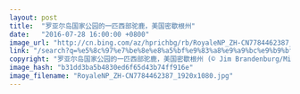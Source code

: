 ```yaml
---
layout: post
title:  "罗亚尔岛国家公园的一匹西部驼鹿，美国密歇根州"
date:   "2016-07-28 16:00:00 +0800"
image_url: "http://cn.bing.com/az/hprichbg/rb/RoyaleNP_ZH-CN7784462387_1920x1080.jpg"
link: "/search?q=%e5%8c%97%e7%be%8e%e8%a5%bf%e9%83%a8%e9%a9%bc%e9%b9%bf&form=hpcapt&mkt=zh-cn"
copyright: "罗亚尔岛国家公园的一匹西部驼鹿，美国密歇根州 (© Jim Brandenburg/Minden Pictures)"
image_hash: "b31dd3ba5b4830ed6f65d43b74ff916e"
image_filename: "RoyaleNP_ZH-CN7784462387_1920x1080.jpg"
---
```


